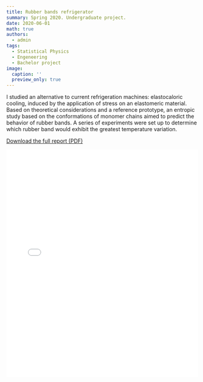 ```yaml
---
title: Rubber bands refrigerator
summary: Spring 2020. Undergraduate project.
date: 2020-06-01
math: true
authors:
  - admin
tags:
  - Statistical Physics
  - Engeneering
  - Bachelor project
image:
  caption: ''
  preview_only: true
---
```


I studied an alternative to current refrigeration machines: elastocaloric cooling, induced by the application of stress on an elastomeric material. Based on theoretical considerations and a reference prototype, an entropic study based on the conformations of monomer chains aimed to predict the behavior of rubber bands. A series of experiments were set up to determine which rubber band would exhibit the greatest temperature variation.

[Download the full report (PDF)](/documents/DA_COSTA-rubber_band_fridge.pdf)

<iframe src="/documents/DA_COSTA-rubber_band_fridge.pdf" width="100%" height="600px" style="border: none;">
    This browser does not support PDFs. Please download the PDF to view it: <a href="/documents/DA_COSTA-rubber_band_fridge.pdf">Download PDF</a>.
</iframe>